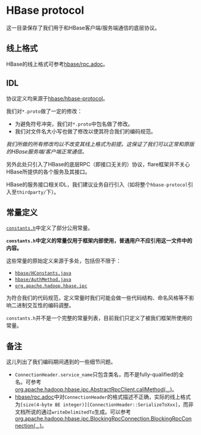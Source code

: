 # HBase protocol

这一目录保存了我们用于和HBase客户端/服务端通信的底层协议。

## 线上格式

HBase的线上格式可参考[hbase/rpc.adoc](https://github.com/apache/hbase/blob/master/src/main/asciidoc/_chapters/rpc.adoc)。

## IDL

协议定义均来源于[hbase/hbase-protocol](https://github.com/apache/hbase/blob/master/hbase-protocol/src/main/protobuf/)。

我们对`*.proto`做了一定的修改：

- 为避免符号冲突，我们对`*.proto`中包名做了修改。
- 我们对文件名大小写也做了修改以使其符合我们的编码规范。

*我们所做的所有修改均以不改变其线上格式为前提。这保证了我们可以正常和原版的HBase服务端/客户端正常通信。*

另外此处只引入了HBase的底层RPC（即接口无关的）协议，flare框架并不关心HBase所提供的各个服务及其接口。

HBase的服务接口相关IDL，我们建议业务自行引入（如将整个`hbase-protocol`引入至`thirdparty/`下）。

## 常量定义

[`constants.h`](constants.h)中定义了部分公用常量。

**`constants.h`中定义的常量仅用于框架内部使用，普通用户不应引用这一文件中的内容。**

这些常量的原始定义来源于多处，包括但不限于：

- [`hbase/HConstants.java`](https://github.com/apache/hbase/blob/master/hbase-common/src/main/java/org/apache/hadoop/hbase/HConstants.java)
- [`hbase/AuthMethod.java`](https://github.com/apache/hbase/blob/master/hbase-client/src/main/java/org/apache/hadoop/hbase/security/AuthMethod.java)
- [`org.apache.hadoop.hbase.ipc`](https://hbase.apache.org/apidocs/org/apache/hadoop/hbase/ipc/package-summary.html)

为符合我们的代码规范，定义常量时我们可能会做一些代码结构、命名风格等不影响二进制交互性的编码调整。

`constants.h`并不是一个完整的常量列表，目前我们只定义了被我们框架所使用的常量。

## 备注

这儿列出了我们编码期间遇到的一些细节问题。

- `ConnectionHeader.service_name`只包含类名，而不是fully-qualified的全名。可参考[org.apache.hadoop.hbase.ipc.AbstractRpcClient.callMethod(...)](https://github.com/apache/hbase/blob/master/hbase-client/src/main/java/org/apache/hadoop/hbase/ipc/AbstractRpcClient.java)。
- [hbase/rpc.adoc](https://github.com/apache/hbase/blob/master/src/main/asciidoc/_chapters/rpc.adoc)中对`ConnectionHeader`的格式描述不正确，实际的线上格式为`[size(4-byte BE integer)][ConnectionHeader::SerializeToXxx]`，而非文档所说的通过`writeDelimitedTo`生成。可以参考[org.apache.hadoop.hbase.ipc.BlockingRpcConnection.BlockingRpcConnection(...)](https://github.com/apache/hbase/blob/master/hbase-client/src/main/java/org/apache/hadoop/hbase/ipc/BlockingRpcConnection.java)。
